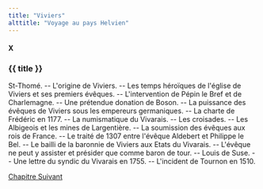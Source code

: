 ```yaml
---
title: "Viviers"
alttitle: "Voyage au pays Helvien"
---
```


#### X

### {{ title }}

<div id="tltr">

St-Thomé. -- L'origine de Viviers. -- Les temps héroïques de l'église de Viviers
et ses premiers évêques. -- L'intervention de Pépin le Bref et de Charlemagne.
-- Une prétendue donation de Boson. -- La puissance des évêques de Viviers sous
les empereurs germaniques. -- La charte de Frédéric en 1177. -- La numismatique
du Vivarais. -- Les croisades. -- Les Albigeois et les mines de Largentière. --
La soumission des évêques aux rois de France. -- Le traité de 1307 entre
l'évêque Aldebert et Philippe le Bel. -- Le bailli de la baronnie de Viviers aux
Etats du Vivarais. -- L'évêque ne peut y assister et présider que comme baron de
tour. -- Louis de Suse. -- Une lettre du syndic du Vivarais en 1755. --
L'incident de Tournon en 1510.

</div>

<div id="next">

[Chapitre Suivant](11.html)

</div>
